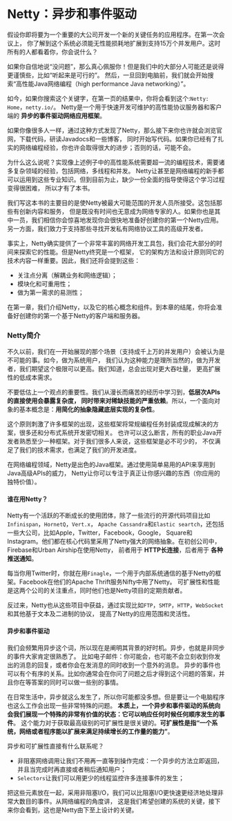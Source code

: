 Netty：异步和事件驱动
=============================================================
假设你即将要为一个重要的大公司开发一个新的关键任务的应用程序。在第一次会议上，
你了解到这个系统必须能无性能损耗地扩展到支持15万个并发用户。这时所有的人都看着你，你会说什么？

如果你自信地说“没问题”，那么真心佩服你！但是我们中的大部分人可能还是说得更谨慎些，比如“听起来是可行的”。
然后，一旦回到电脑前，我们就会开始搜索“高性能Java网络编程（high performance Java networking）”。

如今，如果你搜索这个关键字，在第一页的结果中，你将会看到这个:`Netty: Home`，`netty.io/`。
Netty是一个用于快速开发可维护的高性能协议服务器和客户端的 **异步的事件驱动网络应用框架**。

如果你像很多人一样，通过这种方式发现了Netty，那么接下来你也许就会浏览官网，下载代码，研读Javadocs和一些博客，
同时开始写代码。如果你已经有了扎实的网络编程经验，你也许会取得很大的进步；否则的话，可能不会。

为什么这么说呢？实现像上述例子中的高性能系统需要超一流的编程技术，需要诸多复杂领域的经验，包括网络，多线程和并发。
Netty让甚至是网络编程的新手都可以运用到这些专业知识。但到目前为止，缺少一份全面的指导使得这个学习过程变得很困难，
所以才有了本书。

我们写这本书的主要目的是使Netty被最大可能范围的开发人员所接受。这包括那些有创新内容和服务，
但是既没有时间也无意成为网络专家的人。如果你也是其中一员，我们相信你会惊喜地发现你会很快地准备好创建你的第一个Netty应用。
另一方面，我们致力于支持那些寻找开发私有网络协议工具的高级开发者。

事实上，Netty确实提供了一个非常丰富的网络开发工具包，我们会花大部分的时间来探索它的性能。但是Netty终究是一个框架，
它的架构方法和设计原则同它的技术内容一样重要。因此，我们还将会提到这些：
+ 关注点分离（解耦业务和网络逻辑）；
+ 模块化和可重用性；
+ 做为第一需求的易测性；

在第一章，我们介绍Netty，以及它的核心概念和组件。到本章的结尾，你将会准备好创建你的第一个基于Netty的客户端和服务器。

### Netty简介
不久以前，我们在一开始展现的那个场景（支持成千上万的并发用户）会被认为是不可能的事。如今，做为系统用户，
我们认为这种能力是理所当然的，做为开发者，我们期望这个极限可以更高。我们知道，总会出现对更大吞吐量，
更高扩展性的低成本需求。

不要低估上一个观点的重要性。我们从漫长而痛苦的经历中学习到，**低层次APIs的直接使用会暴露复杂度，
同时带来对稀缺技能的严重依赖**。所以，一个面向对象的基本概念是：**用简化的抽象隐藏底层实现的复杂性**。

这个原则刺激了许多框架的出现，这些框架将常规编程任务封装成现成解决的方案，很多还和分布式系统开发密切相关。
也许可以这么断言，所有的职业Java开发者熟悉至少一种框架。对于我们很多人来说，这些框架是必不可少的，
不仅满足了我们的技术需求，也满足了我们的开发进度。

在网络编程领域，Netty是出色的Java框架。通过使用简单易用的API来享用到Java高级APIs的威力，
Netty让你可以专注于真正让你感兴趣的东西（你应用的独特价值）。

#### 谁在用Netty？
Netty有一个活跃的不断成长的使用团体，除了一些流行的开源代码项目比如`Infinispan`，`HornetQ`，`Vert.x`，
`Apache Cassandra`和`Elastic seartch`，还包括一些大公司，比如Apple，Twitter，Facebook，Google，
Square和Instagram。他们都在核心代码里采用了Netty强大的网络抽象。在初创公司中，Firebase和Urban Airship在使用Netty，
前者用于 **HTTP长连接**，后者用于 **各种推送通知**。

每当你用Twitter时，你就在用`Finagle`，一个用于内部系统通信的基于Netty的框架。Facebook在他们的Apache Thrift服务Nifty中用了Netty。
可扩展性和性能是这两个公司的关注重点，同时他们也是Netty项目的定期贡献者。

反过来，Netty也从这些项目中获益，通过实现比如`FTP`，`SMTP`，`HTTP`，`WebSocket`和其他基于文本及二进制的协议，
提高了Netty的应用范围和灵活性。

#### 异步和事件驱动
我们会频繁用异步这个词，所以现在是阐明其背景的好时机。异步，也就是非同步的事件大家肯定很熟悉了。
比如电子邮件：你可能会，也可能不会立刻收到你发出的消息的回复，或者你会在发消息的同时收到一个意外的消息。
异步的事件也可以有个有序的关系。比如你通常会在你问了问题之后才得到这个问题的答案，并且你在等答案的同时可以做一些别的事情。

在日常生活中，异步就这么发生了，所以你可能都没多想。但是要让一个电脑程序也这么工作会出现一些非常特殊的问题。
**本质上，一个异步和事件驱动的系统向会我们展现一个特殊的非常有价值的状态：它可以响应任何时候任何顺序发生的事件**。
这个能力对于获取最高级别的可扩展性是很关键的。**可扩展性是指“一个系统，网络或者程序能以扩展来满足持续增长的工作量的能力”**。

异步和可扩展性直接有什么联系呢？
+ 非阻塞网络调用让我们不用再一直等到操作完成：一个异步的方法立即返回，并且当完成时再直接或者稍后通知用户；
+ `Selectors`让我们可以用更少的线程监控许多连接事件的发生；

把这些元素放在一起，采用非阻塞I/O，我们可以比阻塞I/O更快速更经济地处理非常大数目的事件。从网络编程的角度讲，
这是我们希望创建的系统的关键，接下来你会看到，这也是Netty由下至上设计的关键。
